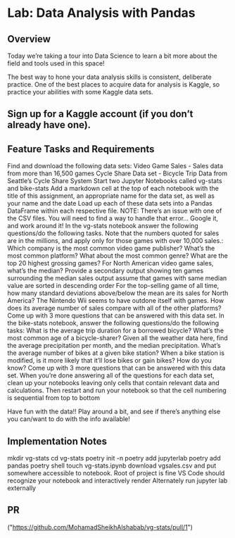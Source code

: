 # Lab: Data Analysis with Pandas
## Overview
Today we’re taking a tour into Data Science to learn a bit more about the field and tools used in this space!

The best way to hone your data analysis skills is consistent, deliberate practice. One of the best places to acquire data for analysis is Kaggle, so practice your abilities with some Kaggle data sets.

Sign up for a Kaggle account (if you don’t already have one).
---
## Feature Tasks and Requirements
Find and download the following data sets:
Video Game Sales - Sales data from more than 16,500 games
Cycle Share Data set - Bicycle Trip Data from Seattle’s Cycle Share System
Start two Jupyter Notebooks called vg-stats and bike-stats
Add a markdown cell at the top of each notebook with the title of this assignment, an appropriate name for the data set, as well as your name and the date
Load up each of these data sets into a Pandas DataFrame within each respective file.
NOTE: There’s an issue with one of the CSV files. You will need to find a way to handle that error… Google it, and work around it!
In the vg-stats notebook answer the following questions/do the following tasks. Note that the numbers quoted for sales are in the millions, and apply only for those games with over 10,000 sales.:
Which company is the most common video game publisher?
What’s the most common platform?
What about the most common genre?
What are the top 20 highest grossing games?
For North American video game sales, what’s the median?
Provide a secondary output showing ten games surrounding the median sales output
assume that games with same median value are sorted in descending order
For the top-selling game of all time, how many standard deviations above/below the mean are its sales for North America?
The Nintendo Wii seems to have outdone itself with games. How does its average number of sales compare with all of the other platforms?
Come up with 3 more questions that can be answered with this data set.
In the bike-stats notebook, answer the following questions/do the following tasks:
What is the average trip duration for a borrowed bicycle?
What’s the most common age of a bicycle-sharer?
Given all the weather data here, find the average precipitation per month, and the median precipitation.
What’s the average number of bikes at a given bike station?
When a bike station is modified, is it more likely that it’ll lose bikes or gain bikes? How do you know?
Come up with 3 more questions that can be answered with this data set.
When you’re done answering all of the questions for each data set, clean up your notebooks leaving only cells that contain relevant data and calculations. Then restart and run your notebook so that the cell numbering is sequential from top to bottom

Have fun with the data!! Play around a bit, and see if there’s anything else you can/want to do with the info available!

## Implementation Notes
mkdir vg-stats
cd vg-stats
poetry init -n
poetry add jupyterlab
poetry add pandas
poetry shell
touch vg-stats.ipynb
download vgsales.csv and put somewhere accessible to notebook. Root of project is fine
VS Code should recognize your notebook and interactively render
Alternately run jupyter lab externally

## PR

("https://github.com/MohamadSheikhAlshabab/vg-stats/pull/1")
